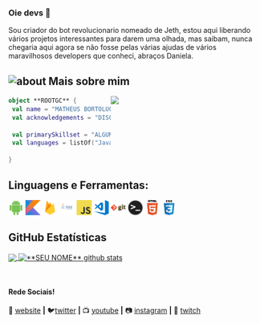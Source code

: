 ### Oie devs 👋

Sou criador do bot revolucionario nomeado de Jeth, estou aqui liberando vários projetos interessantes para darem uma olhada, mas saibam, nunca chegaria aqui agora se não fosse pelas várias ajudas de vários maravilhosos developers que conheci, abraços Daniela.

## <img width="45" alt="about" src="https://raw.github.com/elizarov/elizarov/master/about.png"> Mais sobre mim

<img align="right" width="300" src="https://64.media.tumblr.com/0aff80d4982c09c50dfd828d4e094259/tumblr_ocfvx8nEdg1u718njo1_500.gifv" />

```kotlin
object **ROOTGC** {
 val name = "MATHEUS BORTOLUCCI ZACHARIAS"
 val acknowledgements = "DISCORD.JS"
 
 val primarySkillset = "ALGUMAS HABILIDADES"
 val languages = listOf("Java", "Python", "JavaScript", "HTML", "C#++") 

}
```

## **Linguagens e Ferramentas:**  

<code><img height="30" src="https://raw.githubusercontent.com/github/explore/80688e429a7d4ef2fca1e82350fe8e3517d3494d/topics/android/android.png"></code>
<code><img height="30" src="https://raw.githubusercontent.com/github/explore/80688e429a7d4ef2fca1e82350fe8e3517d3494d/topics/kotlin/kotlin.png"></code>
<code><img height="30" src="https://raw.githubusercontent.com/github/explore/80688e429a7d4ef2fca1e82350fe8e3517d3494d/topics/firebase/firebase.png"></code>
<code><img height="30" src="https://raw.githubusercontent.com/github/explore/80688e429a7d4ef2fca1e82350fe8e3517d3494d/topics/java/java.png"></code>
<code><img height="30" src="https://raw.githubusercontent.com/github/explore/80688e429a7d4ef2fca1e82350fe8e3517d3494d/topics/javascript/javascript.png"></code>
<code><img height="30" src="https://raw.githubusercontent.com/github/explore/80688e429a7d4ef2fca1e82350fe8e3517d3494d/topics/visual-studio-code/visual-studio-code.png"></code>
<code><img height="30" src="https://raw.githubusercontent.com/github/explore/80688e429a7d4ef2fca1e82350fe8e3517d3494d/topics/git/git.png"></code>
<code><img height="30" src="https://raw.githubusercontent.com/github/explore/80688e429a7d4ef2fca1e82350fe8e3517d3494d/topics/terminal/terminal.png"></code>
<code><img height="30" src="https://raw.githubusercontent.com/github/explore/80688e429a7d4ef2fca1e82350fe8e3517d3494d/topics/html/html.png"></code>
<code><img height="30" src="https://raw.githubusercontent.com/github/explore/80688e429a7d4ef2fca1e82350fe8e3517d3494d/topics/css/css.png"></code>


## **GitHub Estatísticas**

<a href="https://github.com/Gurupreet">
  <img align="center" src="https://github-readme-stats.vercel.app/api/top-langs/?username=rootgc&theme=tokyonight&hide_langs_below=1" />
</a>

<a href="https://github.com/Gurupreet">
 <img align="center" src="https://github-readme-stats.vercel.app/api?username=rootgc&show_icons=true&theme=tokyonight&line_height=27" alt="**SEU NOME** github stats"/>
</a>

[website]: https://top.gg/bot/718210363014905866
[twitter]: https://twitter.com/SkedaddleGC_
[youtube]: https://www.youtube.com/c/igymvisuals/
[instagram]: https://www.instagram.com/matheus_bortolucci/
[twitch]: https://www.twitch.tv/gymjs
<br>

#### Rede Sociais!

🏡 [website][website] **|** 
🐦[twitter][twitter] **|** 
📺 [youtube][youtube] **|** 
📷 [instagram][instagram] **|** 
👔 [twitch][twitch]

